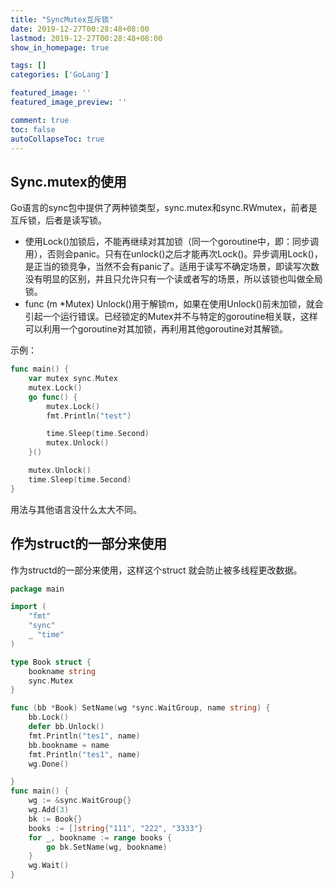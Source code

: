 ```yaml
---
title: "SyncMutex互斥锁"
date: 2019-12-27T00:28:48+08:00
lastmod: 2019-12-27T00:28:48+08:00
show_in_homepage: true

tags: []
categories: ['GoLang']

featured_image: ''
featured_image_preview: ''

comment: true
toc: false
autoCollapseToc: true
---
```


<!--more-->

## Sync.mutex的使用

Go语言的sync包中提供了两种锁类型，sync.mutex和sync.RWmutex，前者是互斥锁，后者是读写锁。

- 使用Lock()加锁后，不能再继续对其加锁（同一个goroutine中，即：同步调用），否则会panic。只有在unlock()之后才能再次Lock()。异步调用Lock()，是正当的锁竞争，当然不会有panic了。适用于读写不确定场景，即读写次数没有明显的区别，并且只允许只有一个读或者写的场景，所以该锁也叫做全局锁。
- func (m *Mutex) Unlock()用于解锁m，如果在使用Unlock()前未加锁，就会引起一个运行错误。已经锁定的Mutex并不与特定的goroutine相关联，这样可以利用一个goroutine对其加锁，再利用其他goroutine对其解锁。

示例：

```go
func main() {
	var mutex sync.Mutex
	mutex.Lock()
	go func() {
		mutex.Lock()
		fmt.Println("test")

		time.Sleep(time.Second)
		mutex.Unlock()
	}()

	mutex.Unlock()
	time.Sleep(time.Second)
}

```

用法与其他语言没什么太大不同。

## 作为struct的一部分来使用

作为structd的一部分来使用，这样这个struct 就会防止被多线程更改数据。

```go
package main

import (
	"fmt"
	"sync"
	_ "time"
)

type Book struct {
	bookname string
	sync.Mutex
}

func (bb *Book) SetName(wg *sync.WaitGroup, name string) {
	bb.Lock()
	defer bb.Unlock()
	fmt.Println("tes1", name)
	bb.bookname = name
	fmt.Println("tes1", name)
	wg.Done()

}
func main() {
	wg := &sync.WaitGroup{}
	wg.Add(3)
	bk := Book{}
	books := []string{"111", "222", "3333"}
	for _, bookname := range books {
		go bk.SetName(wg, bookname)
	}
	wg.Wait()
}
```

